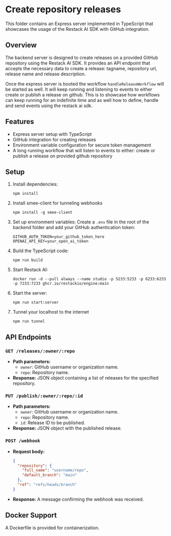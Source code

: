 # Create repository releases

This folder contains an Express server implemented in TypeScript that showcases the usage of the Restack AI SDK with GitHub integration.

## Overview

The backend server is designed to create releases on a provided GitHub repository using the Restack AI SDK. It provides an API endpoint that accepts the necessary data to create a release: tagname, repository url, release name and release description.

Once the express server is booted the workflow `handleReleaseWorkflow` will be started as well. It will keep running and listening to events to either create or publish a release on github. This is to showcase how workflows can keep running for an indefinite time and as well how to define, handle and send events using the restack ai sdk.

## Features

- Express server setup with TypeScript
- GitHub integration for creating releases
- Environment variable configuration for secure token management
- A long running workflow that will listen to events to either: create or publish a release on provided github repository

## Setup

1. Install dependencies:

   ```
   npm install
   ```

2. Install smee-client for tunneling webhooks

   ```
   npm install -g smee-client
   ```

3. Set up environment variables:
   Create a `.env` file in the root of the backend folder and add your GitHub authentication token:

   ```
   GITHUB_AUTH_TOKEN=your_github_token_here
   OPENAI_API_KEY=your_open_ai_token
   ```

4. Build the TypeScript code:

   ```
   npm run build
   ```

5. Start Restack AI:

   ```
   docker run -d --pull always --name studio -p 5233:5233 -p 6233:6233 -p 7233:7233 ghcr.io/restackio/engine:main
   ```

6. Start the server:
   ```
   npm run start:server
   ```
7. Tunnel your localhost to the internet
   ```
   npm run tunnel
   ```

## API Endpoints

### `GET /releases/:owner/:repo`

- **Path parameters:**
  - `owner`: GitHub username or organization name.
  - `repo`: Repository name.
- **Response:** JSON object containing a list of releases for the specified repository.

### `PUT /publish/:owner/:repo/:id`

- **Path parameters:**
  - `owner`: GitHub username or organization name.
  - `repo`: Repository name.
  - `id`: Release ID to be published.
- **Response:** JSON object with the published release.

### `POST /webhook`

- **Request body:**
  ```json
  {
    "repository": {
      "full_name": "username/repo",
      "default_branch": "main"
    },
    "ref": "refs/heads/branch"
  }
  ```
- **Response:** A message confirming the webhook was received.

## Docker Support

A Dockerfile is provided for containerization.
